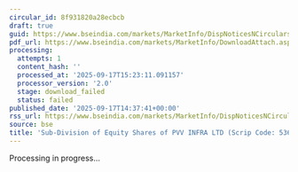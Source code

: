 ```yaml
---
circular_id: 8f931820a28ecbcb
draft: true
guid: https://www.bseindia.com/markets/MarketInfo/DispNoticesNCirculars.aspx?Noticeid={C1F67E11-3832-4A59-8ECA-0FEA2FAE57C5}&noticeno=20250917-56&dt=09/17/2025&icount=56&totcount=56&flag=0
pdf_url: https://www.bseindia.com/markets/MarketInfo/DownloadAttach.aspx?id=20250917-56&attachedId=
processing:
  attempts: 1
  content_hash: ''
  processed_at: '2025-09-17T15:23:11.091157'
  processor_version: '2.0'
  stage: download_failed
  status: failed
published_date: '2025-09-17T14:37:41+00:00'
rss_url: https://www.bseindia.com/markets/MarketInfo/DispNoticesNCirculars.aspx?Noticeid={C1F67E11-3832-4A59-8ECA-0FEA2FAE57C5}&noticeno=20250917-56&dt=09/17/2025&icount=56&totcount=56&flag=0
source: bse
title: 'Sub-Division of Equity Shares of PVV INFRA LTD (Scrip Code: 536659).'
---
```


Processing in progress...